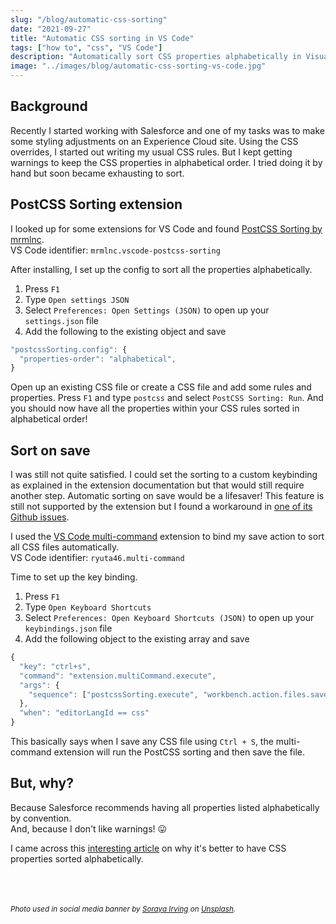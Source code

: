 ```yaml
---
slug: "/blog/automatic-css-sorting"
date: "2021-09-27"
title: "Automatic CSS sorting in VS Code"
tags: ["how to", "css", "VS Code"]
description: "Automatically sort CSS properties alphabetically in Visual Studio Code on file save."
image: "../images/blog/automatic-css-sorting-vs-code.jpg"
---
```

## Background
Recently I started working with Salesforce and one of my tasks was to make some styling adjustments on an Experience Cloud site. Using the CSS overrides, I started out writing my usual CSS rules. But I kept getting warnings to keep the CSS properties in alphabetical order. I tried doing it by hand but soon became exhausting to sort.

## PostCSS Sorting extension
I looked up for some extensions for VS Code and found [PostCSS Sorting by mrmlnc](https://github.com/mrmlnc/vscode-postcss-sorting).<br>
VS Code identifier: `mrmlnc.vscode-postcss-sorting`

After installing, I set up the config to sort all the properties alphabetically.
1. Press `F1`
1. Type `Open settings JSON`
1. Select `Preferences: Open Settings (JSON)` to open up your `settings.json` file
1. Add the following to the existing object and save
```javascript
"postcssSorting.config": {
  "properties-order": "alphabetical",
}
```
Open up an existing CSS file or create a CSS file and add some rules and properties. Press `F1` and type `postcss` and select `PostCSS Sorting: Run`. And you should now have all the properties within your CSS rules sorted in alphabetical order!

## Sort on save
I was still not quite satisfied. I could set the sorting to a custom keybinding as explained in the extension documentation but that would still require another step. Automatic sorting on save would be a lifesaver! This feature is still not supported by the extension but I found a workaround in [one of its Github issues](https://github.com/mrmlnc/vscode-postcss-sorting/issues/19#issuecomment-782746159).

I used the [VS Code multi-command](https://github.com/ryuta46/vscode-multi-command) extension to bind my save action to sort all CSS files automatically.<br>
VS Code identifier: `ryuta46.multi-command`

Time to set up the key binding. 
1. Press `F1`
1. Type `Open Keyboard Shortcuts`
1. Select `Preferences: Open Keyboard Shortcuts (JSON)` to open up your `keybindings.json` file
1. Add the following object to the existing array and save
```javascript
{
  "key": "ctrl+s",
  "command": "extension.multiCommand.execute",
  "args": {
    "sequence": ["postcssSorting.execute", "workbench.action.files.save"]
  },
  "when": "editorLangId == css"
}
```
This basically says when I save any CSS file using `Ctrl + S`, the multi-command extension will run the PostCSS sorting and then save the file.

## But, why?
Because Salesforce recommends having all properties listed alphabetically by convention.<br>
And, because I don't like warnings! 😛

I came across this [interesting article](https://jerrylowm.medium.com/alphabetize-your-css-properties-for-crying-out-loud-780eb1852153) on why it's better to have CSS properties sorted alphabetically.

<br><br><br>
<small>*Photo used in social media banner by [Soraya Irving](https://unsplash.com/@traxing) on [Unsplash](https://unsplash.com/photos/AGtksbL8z2c).*</small>
  